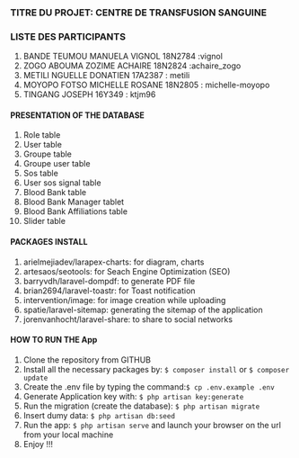 ### TITRE DU PROJET: CENTRE DE TRANSFUSION SANGUINE


### LISTE DES PARTICIPANTS

1. BANDE TEUMOU MANUELA VIGNOL 18N2784 :vignol
2. ZOGO ABOUMA ZOZIME ACHAIRE 18N2824  :achaire_zogo
3. METILI NGUELLE DONATIEN 17A2387 : metili
4. MOYOPO FOTSO MICHELLE ROSANE 18N2805 : michelle-moyopo
5. TINGANG JOSEPH               16Y349  : ktjm96





#### PRESENTATION OF THE DATABASE
1. Role table
2. User table
3. Groupe table
4. Groupe user table
5. Sos table
6. User sos signal table
7. Blood Bank table
8. Blood Bank Manager tablet
9. Blood Bank Affiliations table
10. Slider table

#### PACKAGES INSTALL
1. arielmejiadev/larapex-charts: for diagram, charts
2. artesaos/seotools: for Seach Engine Optimization (SEO)
3. barryvdh/laravel-dompdf: to generate PDF file
4. brian2694/laravel-toastr: for Toast notification
5. intervention/image: for image creation while uploading
6. spatie/laravel-sitemap: generating the sitemap of the application
7. jorenvanhocht/laravel-share: to share to social networks

#### HOW TO RUN THE App
1. Clone the repository from GITHUB 
2. Install all the necessary packages by: `$ composer install` or `$ composer update `
3. Create the .env file by typing the command:`$ cp .env.example .env`
4. Generate Application key with: `$ php artisan key:generate`
5. Run the migration (create the database): `$ php artisan migrate`
6. Insert dumy data: `$ php artisan db:seed`
7. Run the app: `$ php artisan serve` and launch your browser on the url from your local machine
8. Enjoy !!!
